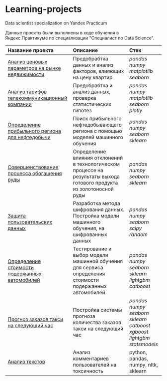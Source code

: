 # Learning-projects
Data scientist specialization on Yandex Practicum 


Данные проекты были выполнены в ходе обучения в Яндекс.Практикуме по специализации "Специалист по Data Science".

| Название проекта | Описание | Стек | 
| :---------------------- | :---------------------- | :---------------------- |
| [Анализ ценовых параметров на рынке недвижимости](03-Real_estate_analysis) | Предобрабтка данных и анализ факторов, влияющих на цену квартир | *pandas numpy  matplotlib seaborn* |
| [Анализ тарифов телекоммуникационный компании](04-Telecom_tariffs) | Предобрабтка и анализ данных, проверка статистических гипотез | *pandas numpy  matplotlib seaborn plotly* |
| [Определение прибыльного региона для нефтедобычи](8-Oil_wells) | Поиск прибыльного нефтедобывающего региона с помощью моделей машинного обучения | *pandas numpy seaborn sklearn* |
| [Совершенствование процесса обогащения руды](09-Gold_extraction) | Определение влияния отклонений в технологическом процессе на результаты выхода готового продукта из золотоносной руды | *pandas numpy seaborn sklearn* |
| [Защита пользовательских данных](10-Insurance) | Разработка метода шифрования данных. Постройка модели машинного обучения, на шифрованных данных | *pandas numpy seaborn scipy random* |
| [Определение стоимости подержанных автомобилей](11-Auto-pricing) | Тестирование и выбор модели машинной обучения для сервиса определения стоимости подержанных автомобилей | *pandas numpy seaborn sklearn lightgbm catboost* |
| [Прогноз заказов такси на следующий час](12-Taxi_time_series) | Постройка системы прогноза количества заказов такси на следующий час | *pandas numpy seaborn sklearn catboost xgboost lightgbm statsmodels* |
| [Анализ текстов](13-NLP) | Анализ комментариев пользователей на токсичность             | python, pandas, numpy, nltk, sklearn |